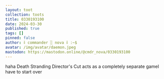 ```yaml
---
layout: toot
collection: toots
title: 0330193100
date: 2024-03-30
published: true
tags: []
pinned: false
author: ⸸ commander ░ nova ⸸ :~$
avatar: /img/avatar/daemon.jpeg
mastodon: https://mastodon.online/@cmdr_nova/0330193100
---
```


haha Death Stranding Director's Cut acts as a completely separate gameI have to start over
